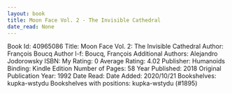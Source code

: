 ```yaml
---
layout: book
title: Moon Face Vol. 2 - The Invisible Cathedral
date_read: None
---
```


Book Id: 40965086
Title: Moon Face Vol. 2: The Invisible Cathedral
Author: François Boucq
Author l-f: Boucq, François
Additional Authors: Alejandro Jodorowsky
ISBN: 
My Rating: 0
Average Rating: 4.02
Publisher: Humanoids
Binding: Kindle Edition
Number of Pages: 58
Year Published: 2018
Original Publication Year: 1992
Date Read: 
Date Added: 2020/10/21
Bookshelves: kupka-wstydu
Bookshelves with positions: kupka-wstydu (#1895)

